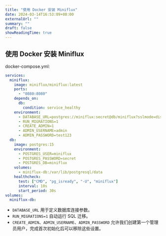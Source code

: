 ```yaml
---
title: "使用 Docker 安装 Miniflux"
date: 2024-03-14T16:53:09+08:00
externalUrl: ""
summary: ""
draft: false
showReadingTime: true
---
```


## 使用 Docker 安装 Miniflux

docker-compose.yml:

```yaml
services:
  miniflux:
    image: miniflux/miniflux:latest
    ports:
      - "8080:8080"
    depends_on:
      db:
        condition: service_healthy
    environment:
      - DATABASE_URL=postgres://miniflux:secret@db/miniflux?sslmode=disable
      - RUN_MIGRATIONS=1
      - CREATE_ADMIN=1
      - ADMIN_USERNAME=admin
      - ADMIN_PASSWORD=test123
  db:
    image: postgres:15
    environment:
      - POSTGRES_USER=miniflux
      - POSTGRES_PASSWORD=secret
      - POSTGRES_DB=miniflux
    volumes:
      - miniflux-db:/var/lib/postgresql/data
    healthcheck:
      test: ["CMD", "pg_isready", "-U", "miniflux"]
      interval: 10s
      start_period: 30s
volumes:
  miniflux-db:
```

- `DATABASE_URL` 用于定义数据库连接参数。
- `RUN_MIGRATIONS=1` 自动运行 SQL 迁移。
- `CREATE_ADMIN`、`ADMIN_USERNAME`、`ADMIN_PASSWORD` 允许我们创建第一个管理员用户，完成首次初始化后可以移除这些设置。
